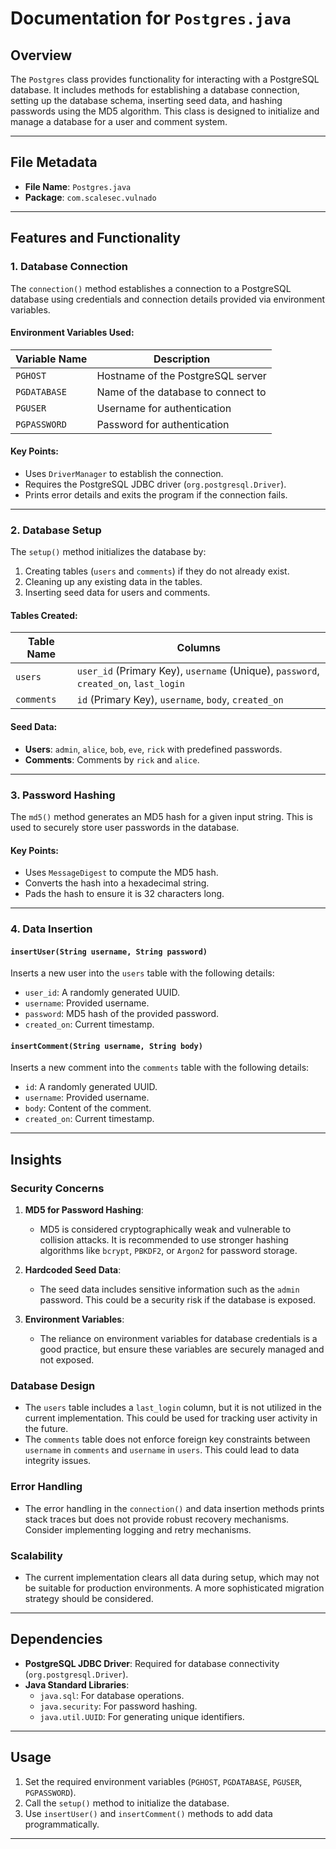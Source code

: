 # Documentation for `Postgres.java`

## Overview
The `Postgres` class provides functionality for interacting with a PostgreSQL database. It includes methods for establishing a database connection, setting up the database schema, inserting seed data, and hashing passwords using the MD5 algorithm. This class is designed to initialize and manage a database for a user and comment system.

---

## File Metadata
- **File Name**: `Postgres.java`
- **Package**: `com.scalesec.vulnado`

---

## Features and Functionality

### 1. **Database Connection**
The `connection()` method establishes a connection to a PostgreSQL database using credentials and connection details provided via environment variables.

#### Environment Variables Used:
| Variable Name | Description |
|---------------|-------------|
| `PGHOST`      | Hostname of the PostgreSQL server |
| `PGDATABASE`  | Name of the database to connect to |
| `PGUSER`      | Username for authentication |
| `PGPASSWORD`  | Password for authentication |

#### Key Points:
- Uses `DriverManager` to establish the connection.
- Requires the PostgreSQL JDBC driver (`org.postgresql.Driver`).
- Prints error details and exits the program if the connection fails.

---

### 2. **Database Setup**
The `setup()` method initializes the database by:
1. Creating tables (`users` and `comments`) if they do not already exist.
2. Cleaning up any existing data in the tables.
3. Inserting seed data for users and comments.

#### Tables Created:
| Table Name | Columns                                                                                     |
|------------|---------------------------------------------------------------------------------------------|
| `users`    | `user_id` (Primary Key), `username` (Unique), `password`, `created_on`, `last_login`        |
| `comments` | `id` (Primary Key), `username`, `body`, `created_on`                                        |

#### Seed Data:
- **Users**: `admin`, `alice`, `bob`, `eve`, `rick` with predefined passwords.
- **Comments**: Comments by `rick` and `alice`.

---

### 3. **Password Hashing**
The `md5()` method generates an MD5 hash for a given input string. This is used to securely store user passwords in the database.

#### Key Points:
- Uses `MessageDigest` to compute the MD5 hash.
- Converts the hash into a hexadecimal string.
- Pads the hash to ensure it is 32 characters long.

---

### 4. **Data Insertion**
#### `insertUser(String username, String password)`
Inserts a new user into the `users` table with the following details:
- `user_id`: A randomly generated UUID.
- `username`: Provided username.
- `password`: MD5 hash of the provided password.
- `created_on`: Current timestamp.

#### `insertComment(String username, String body)`
Inserts a new comment into the `comments` table with the following details:
- `id`: A randomly generated UUID.
- `username`: Provided username.
- `body`: Content of the comment.
- `created_on`: Current timestamp.

---

## Insights

### Security Concerns
1. **MD5 for Password Hashing**:
   - MD5 is considered cryptographically weak and vulnerable to collision attacks. It is recommended to use stronger hashing algorithms like `bcrypt`, `PBKDF2`, or `Argon2` for password storage.

2. **Hardcoded Seed Data**:
   - The seed data includes sensitive information such as the `admin` password. This could be a security risk if the database is exposed.

3. **Environment Variables**:
   - The reliance on environment variables for database credentials is a good practice, but ensure these variables are securely managed and not exposed.

### Database Design
- The `users` table includes a `last_login` column, but it is not utilized in the current implementation. This could be used for tracking user activity in the future.
- The `comments` table does not enforce foreign key constraints between `username` in `comments` and `username` in `users`. This could lead to data integrity issues.

### Error Handling
- The error handling in the `connection()` and data insertion methods prints stack traces but does not provide robust recovery mechanisms. Consider implementing logging and retry mechanisms.

### Scalability
- The current implementation clears all data during setup, which may not be suitable for production environments. A more sophisticated migration strategy should be considered.

---

## Dependencies
- **PostgreSQL JDBC Driver**: Required for database connectivity (`org.postgresql.Driver`).
- **Java Standard Libraries**:
  - `java.sql`: For database operations.
  - `java.security`: For password hashing.
  - `java.util.UUID`: For generating unique identifiers.

---

## Usage
1. Set the required environment variables (`PGHOST`, `PGDATABASE`, `PGUSER`, `PGPASSWORD`).
2. Call the `setup()` method to initialize the database.
3. Use `insertUser()` and `insertComment()` methods to add data programmatically.

---
